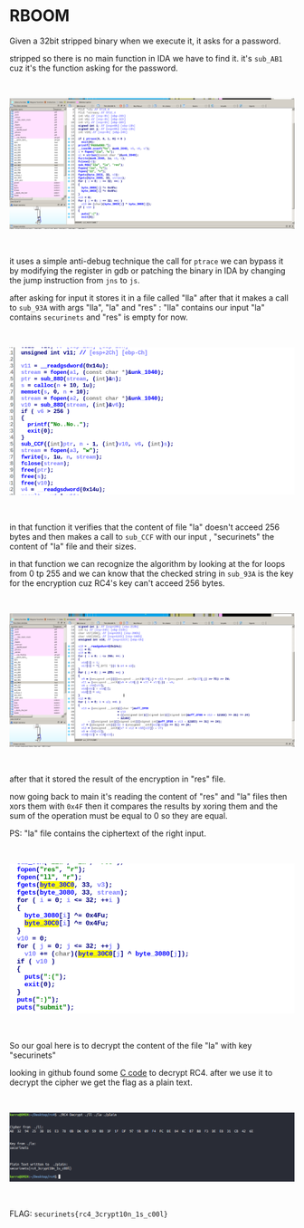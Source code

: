 # RBOOM

Given a 32bit stripped binary when we execute it, it asks for a password.

stripped so there is no main function in IDA we have to find it.
it's `sub_AB1` cuz it's the function asking for the password.

<br>

![im1](main.png)

<br>


it uses a simple anti-debug technique the call for `ptrace` we can bypass it by modifying the register in gdb or patching the binary in IDA by changing the jump instruction from `jns` to `js`.


after asking for input it stores it in a file called "lla" after that it makes a call to `sub_93A` with args "lla", "la" and "res" : "lla" contains our input "la" contains `securinets` and "res" is empty for now.

<br>

![im2](func.png)

<br>

in that function it verifies that the content of file "la" doesn't acceed 256 bytes and then makes a call to `sub_CCF` with our input , "securinets" the content of "la" file and their sizes.

in that function we can recognize the algorithm by looking at the for loops from 0 tp 255 and we can know that the checked string in `sub_93A` is the key for the encryption cuz RC4's key can't acceed 256 bytes. 

<br>

![im3](rc4.png)

<br>

after that it stored the result of the encryption in "res" file.

now going back to main it's reading the content of "res" and "la" files then xors them with `0x4F` then it compares the results by xoring them and the sum of the operation must be equal to 0 so they are equal.

PS: "la" file contains the ciphertext of the right input.

<br>

![im4](xor.png)

<br>

So our goal here is to decrypt the content of the file "la" with key "securinets"

looking in github found some [C code](https://github.com/kmohamed2020/rc4) to decrypt RC4.
after we use it to decrypt the cipher we get the flag as a plain text.


<br>

![im5](decrypt.png)


<br>

FLAG: `securinets{rc4_3crypt10n_1s_c00l}`
